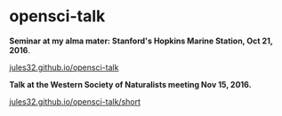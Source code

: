 # opensci-talk

**Seminar at my alma mater: Stanford's Hopkins Marine Station, Oct 21, 2016**. 

[jules32.github.io/opensci-talk](https://jules32.github.io/opensci-talk/)


**Talk at the Western Society of Naturalists meeting Nov 15, 2016.** 

[jules32.github.io/opensci-talk/short](https://jules32.github.io/opensci-talk/short)
